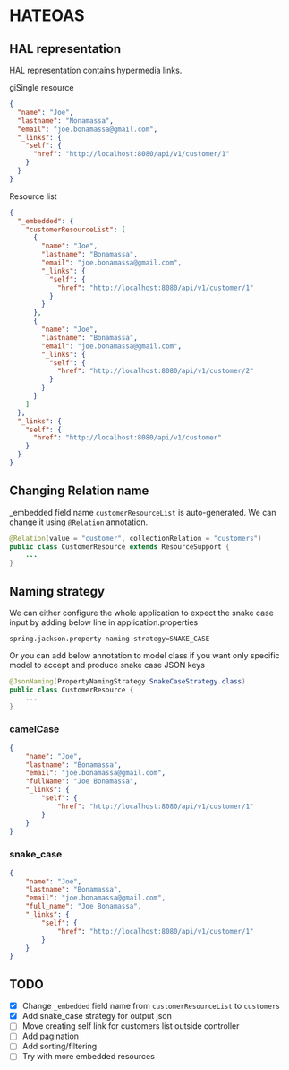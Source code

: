 # HATEOAS

## HAL representation

HAL representation contains hypermedia links.

giSingle resource

```json
{
  "name": "Joe",
  "lastname": "Nonamassa",
  "email": "joe.bonamassa@gmail.com",
  "_links": {
    "self": {
      "href": "http://localhost:8080/api/v1/customer/1"
    }
  }
}
```

Resource list

```json
{
  "_embedded": {
    "customerResourceList": [
      {
        "name": "Joe",
        "lastname": "Bonamassa",
        "email": "joe.bonamassa@gmail.com",
        "_links": {
          "self": {
            "href": "http://localhost:8080/api/v1/customer/1"
          }
        }
      },
      {
        "name": "Joe",
        "lastname": "Bonamassa",
        "email": "joe.bonamassa@gmail.com",
        "_links": {
          "self": {
            "href": "http://localhost:8080/api/v1/customer/2"
          }
        }
      }
    ]
  },
  "_links": {
    "self": {
      "href": "http://localhost:8080/api/v1/customer"
    }
  }
}
```

## Changing Relation name

_embedded field name `customerResourceList` is auto-generated. We can change it using `@Relation` annotation.

```java
@Relation(value = "customer", collectionRelation = "customers")
public class CustomerResource extends ResourceSupport {
    ...
}
```

## Naming strategy

We can either configure the whole application to expect the snake case input by adding below line in application.properties

```console
spring.jackson.property-naming-strategy=SNAKE_CASE
```

Or you can add below annotation to model class if you want only specific model to accept and produce snake case JSON keys

```java
@JsonNaming(PropertyNamingStrategy.SnakeCaseStrategy.class)
public class CustomerResource {
    ...
}
```

### camelCase

```json
{
    "name": "Joe",
    "lastname": "Bonamassa",
    "email": "joe.bonamassa@gmail.com",
    "fullName": "Joe Bonamassa",
    "_links": {
        "self": {
            "href": "http://localhost:8080/api/v1/customer/1"
        }
    }
}

```

### snake_case

```json
{
    "name": "Joe",
    "lastname": "Bonamassa",
    "email": "joe.bonamassa@gmail.com",
    "full_name": "Joe Bonamassa",
    "_links": {
        "self": {
            "href": "http://localhost:8080/api/v1/customer/1"
        }
    }
}
```



## TODO

- [x] Change `_embedded` field name from `customerResourceList` to `customers`
- [x] Add snake_case strategy for output json
- [ ] Move creating self link for customers list outside controller
- [ ] Add pagination
- [ ] Add sorting/filtering
- [ ] Try with more embedded resources
